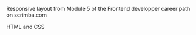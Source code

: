 Responsive layout from Module 5 of the Frontend developper career path on scrimba.com

HTML and CSS
